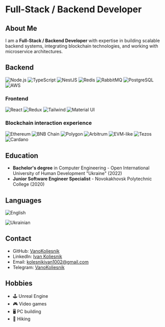 # Full-Stack / Backend Developer

## About Me
I am a **Full-Stack / Backend Developer** with expertise in building scalable backend systems, integrating blockchain technologies, and working with microservice architectures.

## Backend
![Node.js](https://img.shields.io/badge/Node.js-339933?style=for-the-badge&logo=nodedotjs&logoColor=white)
![TypeScript](https://img.shields.io/badge/TypeScript-007ACC?style=for-the-badge&logo=typescript&logoColor=white)
![NestJS](https://img.shields.io/badge/NestJS-E0234E?style=for-the-badge&logo=nestjs&logoColor=white)
![Redis](https://img.shields.io/badge/Redis-DC382D?style=for-the-badge&logo=redis&logoColor=white)
![RabbitMQ](https://img.shields.io/badge/RabbitMQ-FF6600?style=for-the-badge&logo=rabbitmq&logoColor=white)
![PostgreSQL](https://img.shields.io/badge/PostgreSQL-336791?style=for-the-badge&logo=postgresql&logoColor=white)
![AWS](https://img.shields.io/badge/Amazon%20AWS-232F3E?style=for-the-badge&logo=amazonaws&logoColor=white)

### Frontend
![React](https://img.shields.io/badge/React-61DAFB?style=for-the-badge&logo=react&logoColor=white)
![Redux](https://img.shields.io/badge/Redux-764ABC?style=for-the-badge&logo=redux&logoColor=white)
![Tailwind](https://img.shields.io/badge/Tailwind-38B2D8?style=for-the-badge&logo=tailwind-css&logoColor=white)
![Material UI](https://img.shields.io/badge/Material%20UI-1976D2?style=for-the-badge&logo=mui&logoColor=white)

### Blockchain interaction experience
![Ethereum](https://img.shields.io/badge/Ethereum-3C3C3D?style=for-the-badge&logo=ethereum&logoColor=white)
![BNB Chain](https://img.shields.io/badge/BNB--Chain-F3BA2F?style=for-the-badge&logo=bnb-chain&logoColor=white)
![Polygon](https://img.shields.io/badge/Polygon-8247E5?style=for-the-badge&logo=polygon&logoColor=white)
![Arbitrum](https://img.shields.io/badge/Arbitrum-2D374B?style=for-the-badge&logo=arbitrum&logoColor=white)
![EVM-like](https://img.shields.io/badge/EVM--like-3C3C3D?style=for-the-badge&logo=cardano&logoColor=white)
![Tezos](https://img.shields.io/badge/Tezos-2C7DF7?style=for-the-badge&logo=tezos&logoColor=white)
![Cardano](https://img.shields.io/badge/Cardano-0033AD?style=for-the-badge&logo=cardano&logoColor=white)

## Education
- **Bachelor's degree** in Computer Engineering - Open International University of Human Development "Ukraine" (2022)
- **Junior Software Engineer Specialist** - Novokakhovsk Polytechnic College (2020)

## Languages
![English](https://img.shields.io/badge/English-Upper--Intermediate-blue?style=for-the-badge)

![Ukrainian](https://img.shields.io/badge/Ukrainian-Native-blue?style=for-the-badge)

## Contact
- GitHub: [VanoKoliesnik](https://github.com/VanoKoliesnik)
- LinkedIn: [Ivan Koliesnik](https://www.linkedin.com/in/ivan-koliesnik/)
- Email: kolesnikivan1002@gmail.com
- Telegram: [VanoKoliesnik](https://t.me/VanoKoliesnik)

## Hobbies
- 🕹️ Unreal Engine
- 🎮 Video games
- 🖥️ PC building
- 🌄 Hiking
